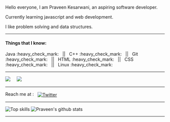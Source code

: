 <p>Hello everyone, I am Praveen Kesarwani, an aspiring software developer.</p>
<p>Currently learning javascript and web development.</p>
<p>I like problem solving and data structures.</p>

---

<h4>Things that I know:</h4>
<p> 
Java :heavy_check_mark: &nbsp || &nbsp 
C++ :heavy_check_mark: &nbsp || &nbsp
Git :heavy_check_mark: &nbsp || &nbsp
HTML :heavy_check_mark: &nbsp || &nbsp
CSS :heavy_check_mark: &nbsp || &nbsp
Linux :heavy_check_mark:
</p>

---

<p><img src="https://komarev.com/ghpvc/?username=praveenkesarwani"> &nbsp  &nbsp  <img src="https://img.shields.io/github/followers/praveenkesarwani"> </P>

---

<p>Reach me at :  &nbsp  <a href="https://twitter.com/praveenkesarwa6" rel="nofollow"><img align="center" src="https://camo.githubusercontent.com/7bb377436f06f85e9a9b4c88a360849bbdbaf99d/68747470733a2f2f696d672e736869656c64732e696f2f62616467652f547769747465722d2d5f2e7376673f7374796c653d736f6369616c266c6f676f3d74776974746572" alt="Twitter" data-canonical-src="https://img.shields.io/badge/Twitter--_.svg?style=social&amp;logo=twitter" style="max-width:100%;"></a>
</p>

---

![Top skills](https://github-readme-stats.vercel.app/api/top-langs/?username=praveenkesarwani&hide_border=true)
![Praveen's github stats](https://github-readme-stats.vercel.app/api?username=praveenkesarwani&&show_icons=true&title_color=ffffff&icon_color=bb2acf&text_color=daf7dc&bg_color=151515)

---

<br>

